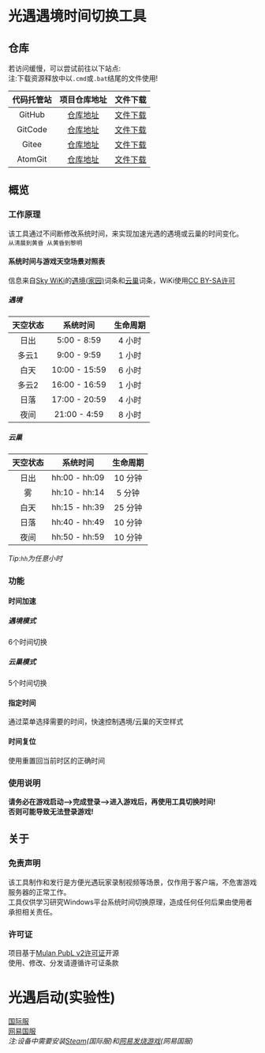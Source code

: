 <!--
Copyright (c) [2025] [anjisuan608]
[Sky-Time-Modify-Tool] is licensed under Mulan PubL v2.
You can use this software according to the terms and conditions of the Mulan PubL v2.
You may obtain a copy of Mulan PubL v2 at:
         http://license.coscl.org.cn/MulanPubL-2.0
THIS SOFTWARE IS PROVIDED ON AN "AS IS" BASIS, WITHOUT WARRANTIES OF ANY KIND,
EITHER EXPRESS OR IMPLIED, INCLUDING BUT NOT LIMITED TO NON-INFRINGEMENT,
MERCHANTABILITY OR FIT FOR A PARTICULAR PURPOSE.
See the Mulan PubL v2 for more details.
-->
# 光遇遇境时间切换工具
## 仓库
若访问缓慢，可以尝试前往以下站点:  
注:下载资源释放中以`.cmd`或`.bat`结尾的文件使用!

代码托管站 | 项目仓库地址 | 文件下载
:--------------:|:--------------:|:--------------:
GitHub | [仓库地址](https://github.com/anjisuan608/Sky-Time-Modify-Tool) | [文件下载](https://github.com/anjisuan608/Sky-Time-Modify-Tool/releases)
GitCode | [仓库地址](https://gitcode.com/anjisuan608/Sky-Time-Modify-Tool) | [文件下载](https://gitcode.com/anjisuan608/Sky-Time-Modify-Tool/releases)
Gitee | [仓库地址](https://gitee.com/anjisuan608/Sky-Time-Modify-Tool) | [文件下载](https://gitee.com/anjisuan608/Sky-Time-Modify-Tool/releases)
AtomGit | [仓库地址](https://atomgit.com/anjisuan608/Sky-Time-Modify-Tool) | [文件下载](https://atomgit.com/anjisuan608/Sky-Time-Modify-Tool/tags?tab=release)

## 概览
### 工作原理
该工具通过不间断修改系统时间，来实现加速光遇的遇境或云巢的时间变化。  
`从清晨到黄昏 从黄昏到黎明`

#### 系统时间与游戏天空场景对照表
信息来自[Sky WiKi](https://sky-children-of-the-light.fandom.com/wiki/Sky:_Children_of_the_Light_Wiki)的[遇境(家园)](https://sky-children-of-the-light.fandom.com/wiki/Home#Lighting_in_Home)词条和[云巢](https://sky-children-of-the-light.fandom.com/wiki/Aviary_Village#Day/Night_Cycle)词条，WiKi使用[CC BY-SA许可](https://www.fandom.com/licensing)

##### 遇境

天空状态 | 系统时间 | 生命周期
:--------------:|:--------------:|:--------------:
日出 | 5:00 - 8:59 | 4 小时
多云1 | 9:00 - 9:59 | 1 小时
白天 | 10:00 - 15:59 | 6 小时
多云2 | 16:00 - 16:59 | 1 小时
日落 | 17:00 - 20:59 | 4 小时
夜间 | 21:00 - 4:59 | 8 小时

##### 云巢

天空状态 | 系统时间 | 生命周期
:--------------:|:--------------:|:--------------:
日出 | hh:00 - hh:09 | 10 分钟
雾 | hh:10 - hh:14 | 5 分钟
白天 | hh:15 - hh:39 | 25 分钟
日落 | hh:40 - hh:49 | 10 分钟
夜间 | hh:50 - hh:59 | 10 分钟

*Tip:`hh`为任意小时*

### 功能
#### 时间加速
##### 遇境模式
6个时间切换

##### 云巢模式
5个时间切换

#### 指定时间
通过菜单选择需要的时间，快速控制遇境/云巢的天空样式

#### 时间复位
使用重置回当前时区的正确时间

### 使用说明
**请务必在游戏启动-->完成登录-->进入游戏后，再使用工具切换时间!**  
**否则可能导致无法登录游戏!**

## 关于

### 免责声明
该工具制作和发行是方便光遇玩家录制视频等场景，仅作用于客户端，不危害游戏服务器的正常工作。  
工具仅供学习研究Windows平台系统时间切换原理，造成任何任何后果由使用者承担相关责任。

### 许可证
项目基于[Mulan PubL v2许可证](./LICENSE)开源  
使用、修改、分发请遵循许可证条款

# 光遇启动(实验性)
[国际服](steam://rungameid/2325290)  
[网易国服](fevergames://mygame/?gameId=63)  
*注:设备中需要安装[Steam](https://store.steampowered.com/about/)(国际服)和[网易发烧游戏](https://fever.163.com/web/download)(网易国服)*